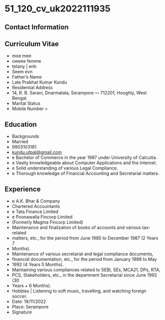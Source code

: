 # 51_120_cv_uk2022111935

## Contact Information



## Curriculum Vitae

* moe mee
* oweee femme
* tetany | enh
* Seem evn
* Father’s Name
* Late Prabhat Kumar Kundu
* Residential Address
* 14, R. B. Sarani, Dnarmatala, Serampore — 712201, Hooghly, West Bengal.
* Marital Status
* Mobile Number >


## Education

* Backgrounds
* Married
* 9903103181
* kundu.utpal@gmail.com
* e Bachelor of Commerce in the year 1987 under University of Calcutta.
* e Vastly knowledgeable about Computer Applications and the Internet.
* e Solid understanding of various Legal Compliance.
* e Thorough knowledge of Financial Accounting and Secretarial matters.


## Experience

* e A.K. Bhar & Company
* Chartered Accountants
* e Tata Finance Limited
* e Poonawalla Fincorp Limited
* (Formerly Magma Fincorp Limited)
* Maintenance and finalization of books of accounts and various tax-related
* matters, etc., for the period from June 1985 to December 1987 (2 Years 7
* Months).
* Maintenance of various secretarial and legal compliance documents,
* financial documentation, etc., for the period from January 1988 to May
* 1992 (4 Years 5 Months).
* Maintaining various compliances related to SEBI, SEs, MCA21, DPs, RTA,
* PCS, Stakeholders, etc., in the department Secretarial since June 1992 (30
* Years + 6 Months).
* Hobbies | Listening to soft music, travelling, and watching foreign soccer.
* Date: 19/11/2022
* Place: Serampore
* Signature

